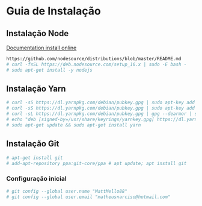 # Guia de Instalação

## Instalação Node

[Documentation install online](https://github.com/nodesource/distributions/blob/master/README.md#debinstall)

```sh
https://github.com/nodesource/distributions/blob/master/README.md
# curl -fsSL https://deb.nodesource.com/setup_16.x | sudo -E bash -
# sudo apt-get install -y nodejs
```

## Instalação Yarn

```sh
# curl -sS https://dl.yarnpkg.com/debian/pubkey.gpg | sudo apt-key add -
# curl -sS https://dl.yarnpkg.com/debian/pubkey.gpg | sudo apt-key add -
# curl -sL https://dl.yarnpkg.com/debian/pubkey.gpg | gpg --dearmor | sudo tee /usr/share/keyrings/yarnkey.gpg >/dev/null
# echo "deb [signed-by=/usr/share/keyrings/yarnkey.gpg] https://dl.yarnpkg.com/debian stable main" | sudo tee /etc/apt/sources.list.d/yarn.list
# sudo apt-get update && sudo apt-get install yarn
```

## Instalação Git

```sh
# apt-get install git
# add-apt-repository ppa:git-core/ppa # apt update; apt install git
```

### Configuração inicial

```sh
# git config --global user.name "MattMello88"
# git config --global user.email "matheusnarciso@hotmail.com"
```
